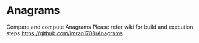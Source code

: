 # Anagrams
Compare and compute Anagrams
Please refer wiki for build and execution steps https://github.com/imran1708/Anagrams